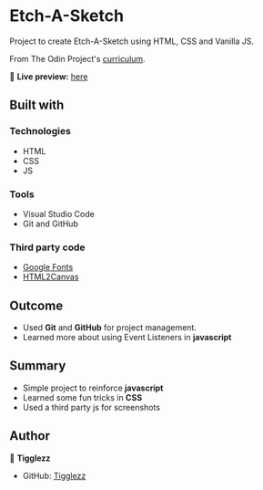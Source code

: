 # Etch-A-Sketch

Project to create Etch-A-Sketch using HTML, CSS and Vanilla JS.

From The Odin Project's [curriculum](https://www.theodinproject.com/paths/foundations/courses/foundations/lessons/etch-a-sketch-project).

🔗 **Live preview:** [here](https://tylermcgarry.website/Etch-a-Sketch/)

## Built with

### Technologies

* HTML
* CSS
* JS

### Tools

* Visual Studio Code
* Git and GitHub

### Third party code

* [Google Fonts](https://fonts.google.com/)
* [HTML2Canvas](https://html2canvas.hertzen.com/)


## Outcome

* Used **Git** and **GitHub** for project management.
* Learned more about using Event Listeners in **javascript**
## Summary

* Simple project to reinforce **javascript**
* Learned some fun tricks in **CSS** 
* Used a third party js for screenshots

## Author
👤 **Tigglezz**
* GitHub: [Tigglezz](https://github.com/tigglezz)